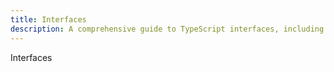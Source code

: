 ```yaml
---
title: Interfaces
description: A comprehensive guide to TypeScript interfaces, including syntax, features, and best practices.
---
```


Interfaces